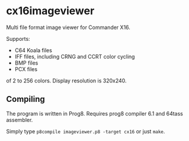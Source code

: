 # cx16imageviewer
Multi file format image viewer for Commander X16.

Supports:

- C64 Koala files
- IFF files, including CRNG and CCRT color cycling
- BMP files
- PCX files

of 2 to 256 colors. Display resolution is 320x240.

Compiling
---------

The program is written in Prog8. Requires prog8 compiler 6.1 and 64tass assembler.

Simply type ``p8compile imageviewer.p8 -target cx16`` or just ``make``.

